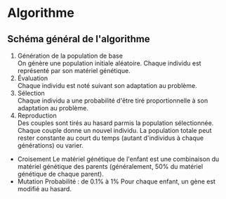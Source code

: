 # Algorithme
## Schéma général de l'algorithme

1. Génération de la population de base  
   On génère une population initiale aléatoire. Chaque individu est représenté par son matériel génétique.
2. Évaluation  
   Chaque individu est noté suivant son adaptation au problème.
3. Sélection  
   Chaque individu a une probabilité d'être tiré proportionnelle à son adaptation au problème.
4. Reproduction  
   Des couples sont tirés au hasard parmis la population sélectionnée. Chaque couple donne un nouvel individu.
   La population totale peut rester constante au court du temps (autant d'individus à chaque générations) ou varier.
  * Croisement
    Le matériel génétique de l'enfant est une combinaison du matériel génétique des parents
    (généralement, 50% du matériel génétique de chaque parent).
  * Mutation
    Probabilité : de 0.1% à 1%
    Pour chaque enfant, un gène est modifié au hasard.